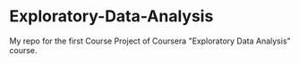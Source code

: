 # Exploratory-Data-Analysis
My repo for the first Course Project of Coursera "Exploratory Data Analysis" course.
